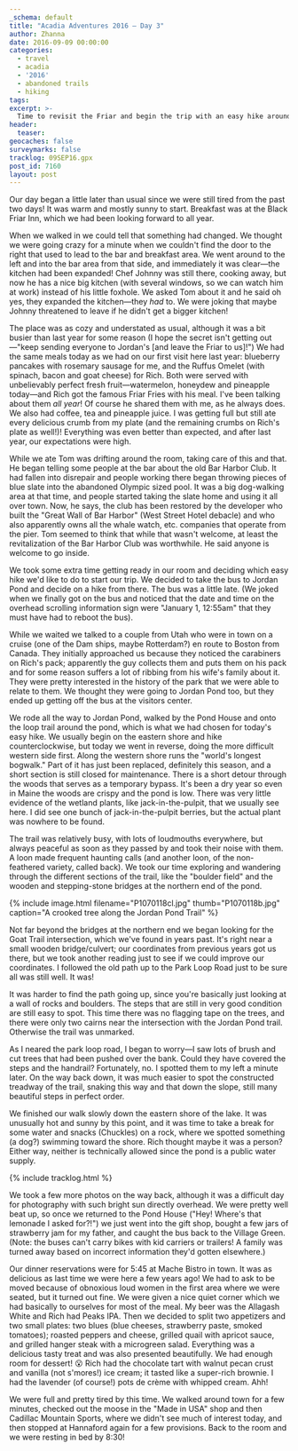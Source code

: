```yaml
---
_schema: default
title: "Acadia Adventures 2016 – Day 3"
author: Zhanna
date: 2016-09-09 00:00:00
categories:
  - travel
  - acadia
  - '2016'
  - abandoned trails
  - hiking
tags:
excerpt: >-
  Time to revisit the Friar and begin the trip with an easy hike around Jordan Pond.
header:
  teaser:
geocaches: false
surveymarks: false
tracklog: 09SEP16.gpx
post_id: 7160
layout: post
---
```


Our day began a little later than usual since we were still tired from the past two days! It was warm and mostly sunny to start. Breakfast was at the Black Friar Inn, which we had been looking forward to all year. 

When we walked in we could tell that something had changed. We thought we were going crazy for a minute when we couldn't find the door to the right that used to lead to the bar and breakfast area. We went around to the left and into the bar area from that side, and immediately it was clear—the kitchen had been expanded! Chef Johnny was still there, cooking away, but now he has a nice big kitchen (with several windows, so we can watch him at work) instead of his little foxhole. We asked Tom about it and he said oh yes, they expanded the kitchen—they _had_ to. We were joking that maybe Johnny threatened to leave if he didn't get a bigger kitchen!

The place was as cozy and understated as usual, although it was a bit busier than last year for some reason (I hope the secret isn't getting out—"keep sending everyone to Jordan's [and leave the Friar to us]!") We had the same meals today as we had on our first visit here last year: blueberry pancakes with rosemary sausage for me, and the Ruffus Omelet (with spinach, bacon and goat cheese) for Rich. Both were served with unbelievably perfect fresh fruit—watermelon, honeydew and pineapple today—and Rich got the famous Friar Fries with his meal. I've been talking about them _all year_! Of course he shared them with me, as he always does. We also had coffee, tea and pineapple juice. I was getting full but still ate every delicious crumb from my plate (and the remaining crumbs on Rich's plate as well!)! Everything was even better than expected, and after last year, our expectations were high.

While we ate Tom was drifting around the room, taking care of this and that. He began telling some people at the bar about the old Bar Harbor Club. It had fallen into disrepair and people working there began throwing pieces of blue slate into the abandoned Olympic sized pool. It was a big dog-walking area at that time, and people started taking the slate home and using it all over town. Now, he says, the club has been restored by the developer who built the "Great Wall of Bar Harbor" (West Street Hotel debacle) and who also apparently owns all the whale watch, etc. companies that operate from the pier. Tom seemed to think that while that wasn't welcome, at least the revitalization of the Bar Harbor Club was worthwhile. He said anyone is welcome to go inside.

We took some extra time getting ready in our room and deciding which easy hike we'd like to do to start our trip. We decided to take the bus to Jordan Pond and decide on a hike from there. The bus was a little late. (We joked when we finally got on the bus and noticed that the date and time on the overhead scrolling information sign were "January 1, 12:55am" that they must have had to reboot the bus). 

While we waited we talked to a couple from Utah who were in town on a cruise (one of the Dam ships, maybe Rotterdam?) en route to Boston from Canada. They initially approached us because they noticed the carabiners on Rich's pack; apparently the guy collects them and puts them on his pack and for some reason suffers a lot of ribbing from his wife's family about it. They were pretty interested in the history of the park that we were able to relate to them. We thought they were going to Jordan Pond too, but they ended up getting off the bus at the visitors center.

We rode all the way to Jordan Pond, walked by the Pond House and onto the loop trail around the pond, which is what we had chosen for today's easy hike. We usually begin on the eastern shore and hike counterclockwise, but today we went in reverse, doing the more difficult western side first. Along the western shore runs the "world's longest bogwalk." Part of it has just been replaced, definitely this season, and a short section is still closed for maintenance. There is a short detour through the woods that serves as a temporary bypass. It's been a dry year so even in Maine the woods are crispy and the pond is low. There was very little evidence of the wetland plants, like jack-in-the-pulpit, that we usually see here. I did see one bunch of jack-in-the-pulpit berries, but the actual plant was nowhere to be found. 

The trail was relatively busy, with lots of loudmouths everywhere, but always peaceful as soon as they passed by and took their noise with them. A loon made frequent haunting calls (and another loon, of the non-feathered variety, called back). We took our time exploring and wandering through the different sections of the trail, like the "boulder field" and the wooden and stepping-stone bridges at the northern end of the pond.

{% include image.html filename="P1070118cl.jpg" thumb="P1070118b.jpg" caption="A crooked tree along the Jordan Pond Trail" %}

Not far beyond the bridges at the northern end we began looking for the Goat Trail intersection, which we've found in years past. It's right near a small wooden bridge/culvert; our coordinates from previous years got us there, but we took another reading just to see if we could improve our coordinates. I followed the old path up to the Park Loop Road just to be sure all was still well. It was! 

It was harder to find the path going up, since you're basically just looking at a wall of rocks and boulders. The steps that are still in very good condition are still easy to spot. This time there was no flagging tape on the trees, and there were only two cairns near the intersection with the Jordan Pond trail. Otherwise the trail was unmarked. 

As I neared the park loop road, I began to worry—I saw lots of brush and cut trees that had been pushed over the bank. Could they have covered the steps and the handrail? Fortunately, no. I spotted them to my left a minute later. On the way back down, it was much easier to spot the constructed treadway of the trail, snaking this way and that down the slope, still many beautiful steps in perfect order.

We finished our walk slowly down the eastern shore of the lake. It was unusually hot and sunny by this point, and it was time to take a break for some water and snacks (Chuckles) on a rock, where we spotted something (a dog?) swimming toward the shore. Rich thought maybe it was a person? Either way, neither is technically allowed since the pond is a public water supply.

{% include tracklog.html %}

We took a few more photos on the way back, although it was a difficult day for photography with such bright sun directly overhead. We were pretty well beat up, so once we returned to the Pond House ("Hey! Where's that lemonade I asked for?!") we just went into the gift shop, bought a few jars of strawberry jam for my father, and caught the bus back to the Village Green. (Note: the buses can't carry bikes with kid carriers or trailers! A family was turned away based on incorrect information they'd gotten elsewhere.)

Our dinner reservations were for 5:45 at Mache Bistro in town. It was as delicious as last time we were here a few years ago! We had to ask to be moved because of obnoxious loud women in the first area where we were seated, but it turned out fine. We were given a nice quiet corner which we had basically to ourselves for most of the meal. My beer was the Allagash White and Rich had Peaks IPA. Then we decided to split two appetizers and two small plates: two blues (blue cheeses, strawberry paste, smoked tomatoes); roasted peppers and cheese, grilled quail with apricot sauce, and grilled hanger steak with a microgreen salad. Everything was a delicious tasty treat and was also presented beautifully. We had enough room for dessert! :open_mouth: Rich had the chocolate tart with walnut pecan crust and vanilla (not s'mores!) ice cream; it tasted like a super-rich brownie. I had the lavender (of course!) pots de crème with whipped cream. Ahh!

We were full and pretty tired by this time. We walked around town for a few minutes, checked out the moose in the "Made in USA" shop and then Cadillac Mountain Sports, where we didn't see much of interest today, and then stopped at Hannaford again for a few provisions. Back to the room and we were resting in bed by 8:30!


